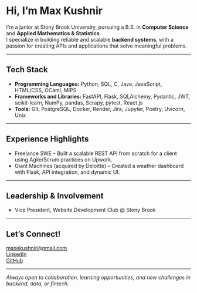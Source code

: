 # Hi, I’m Max Kushnir

I'm a junior at Stony Brook University, pursuing a B.S. in **Computer Science** and **Applied Mathematics & Statistics**.  
I specialize in building reliable and scalable **backend systems**, with a passion for creating APIs and applications that solve meaningful problems.  

---

## Tech Stack

- **Programming Languages:** Python, SQL, C, Java, JavaScript, HTML/CSS, OCaml, MIPS  
- **Frameworks and Libraries:** FastAPI, Flask, SQLAlchemy, Pydantic, JWT, scikit-learn, NumPy, pandas, Scrapy, pytest, React.js  
- **Tools:** Git, PostgreSQL, Docker, Render, Jira, Jupyter, Poetry, Uvicorn, Unix


---

## Experience Highlights
- Freelance SWE – Built a scalable REST API from scratch for a client using Agile/Scrum practices on Upwork.
- Giant Machines (acquired by Deloitte) – Created a weather dashboard with Flask, API integration, and dynamic UI.

---

## Leadership & Involvement
- Vice President, Website Development Club @ Stony Brook
  
---

## Let’s Connect!
maxekushnir@gmail.com  
[LinkedIn](https://www.linkedin.com/in/maxime-kushnir)  
[GitHub](https://github.com/Max-Kushnir)

---

*Always open to collaboration, learning opportunities, and new challenges in backend, data, or fintech.*  


